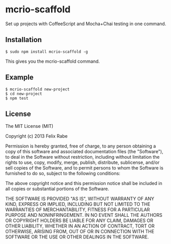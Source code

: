 mcrio-scaffold
==============

Set up projects with CoffeeScript and Mocha+Chai testing in one command.


Installation
------------

    $ sudo npm install mcrio-scaffold -g

This gives you the mcrio-scaffold command.


Example
-------

    $ mcrio-scaffold new-project
    $ cd new-project
    $ npm test


License
-------

The MIT License (MIT)

Copyright (c) 2013 Felix Rabe

Permission is hereby granted, free of charge, to any person obtaining a copy
of this software and associated documentation files (the "Software"), to deal
in the Software without restriction, including without limitation the rights
to use, copy, modify, merge, publish, distribute, sublicense, and/or sell
copies of the Software, and to permit persons to whom the Software is
furnished to do so, subject to the following conditions:

The above copyright notice and this permission notice shall be included in
all copies or substantial portions of the Software.

THE SOFTWARE IS PROVIDED "AS IS", WITHOUT WARRANTY OF ANY KIND, EXPRESS OR
IMPLIED, INCLUDING BUT NOT LIMITED TO THE WARRANTIES OF MERCHANTABILITY,
FITNESS FOR A PARTICULAR PURPOSE AND NONINFRINGEMENT. IN NO EVENT SHALL THE
AUTHORS OR COPYRIGHT HOLDERS BE LIABLE FOR ANY CLAIM, DAMAGES OR OTHER
LIABILITY, WHETHER IN AN ACTION OF CONTRACT, TORT OR OTHERWISE, ARISING FROM,
OUT OF OR IN CONNECTION WITH THE SOFTWARE OR THE USE OR OTHER DEALINGS IN
THE SOFTWARE.
